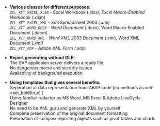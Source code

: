 * **Various classes for different purposes:**<br/>
 `ZCL_XTT_EXCEL_XLSX` - Excel Workbook (*.xlsx), Excel Macro-Enabled Workbook (*.xlsm)<br/>
 `ZCL_XTT_EXCEL_XML` - Xml Spreadsheet 2003 (*.xml)<br/>
 `ZCL_XTT_WORD_DOCX` - Word Document (*.docx), Word Macro-Enabled Document (*.docm)<br/>
 `ZCL_XTT_WORD_XML` - Word XML 2003 Document (*.xml), Word XML Document (*.xml)<br/>
 `ZCL_XTT_PDF` - Adobe XML Form (*.xdp)

* **Report generating without OLE:**<br/>
The SAP applicaion server delivers a ready file<br/>
No dangerous macro and security issues<br/>
Availability of background execution

* **Using templates that gives several benefits:**<br/>
Seperation of data representation from ABAP code (no methods as cell->set_bold(true) )<br/>
Using familiar redactor as MS Word, MS Excel & Adobe LiveCycle Designer<br/>
No need to be XML guru and generate XML by yourself<br/>
Complete preservation of the original document formatting<br/>
Precreation of complex reporting objects such as pivot tables and charts